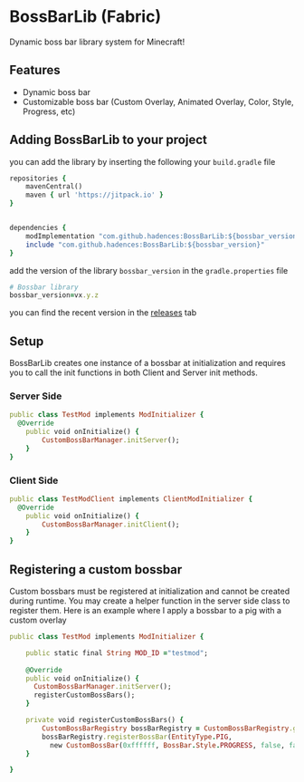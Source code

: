 # BossBarLib (Fabric)
Dynamic boss bar library system for Minecraft!

## Features
- Dynamic boss bar 
- Customizable boss bar (Custom Overlay, Animated Overlay, Color, Style, Progress, etc)

## Adding BossBarLib to your project
you can add the library by inserting the following your ```build.gradle``` file
```ruby
repositories {
    mavenCentral()
    maven { url 'https://jitpack.io' }
}


dependencies {
    modImplementation "com.github.hadences:BossBarLib:${bossbar_version}"
    include "com.github.hadences:BossBarLib:${bossbar_version}"
}
```

add the version of the library ```bossbar_version``` in the ```gradle.properties``` file

```ruby
# Bossbar library
bossbar_version=vx.y.z
```

you can find the recent version in the [releases](https://github.com/hadences/BossBarLib/releases) tab

## Setup
BossBarLib creates one instance of a bossbar at initialization and requires you to call the init functions in both Client and Server init methods.

### Server Side
```ruby
public class TestMod implements ModInitializer {
  @Override
  	public void onInitialize() {
  		CustomBossBarManager.initServer();
    }
}
```

### Client Side
```ruby
public class TestModClient implements ClientModInitializer {
  @Override
  	public void onInitialize() {
        CustomBossBarManager.initClient();
    }
}
```

## Registering a custom bossbar
Custom bossbars must be registered at initialization and cannot be created during runtime. You may create a helper function in the server side class to register them. Here is an example where I apply a bossbar to a pig with a custom overlay
```ruby
public class TestMod implements ModInitializer {

    public static final String MOD_ID ="testmod";
    
    @Override
    public void onInitialize() {
      CustomBossBarManager.initServer();
      registerCustomBossBars();
    }

    private void registerCustomBossBars() {
        CustomBossBarRegistry bossBarRegistry = CustomBossBarRegistry.getInstance();
        bossBarRegistry.registerBossBar(EntityType.PIG,
          new CustomBossBar(0xffffff, BossBar.Style.PROGRESS, false, false, false, 30.0, Identifier.of(TestMod.MOD_ID, "textures/boss_bars/template"), 2));
    }

}
```
